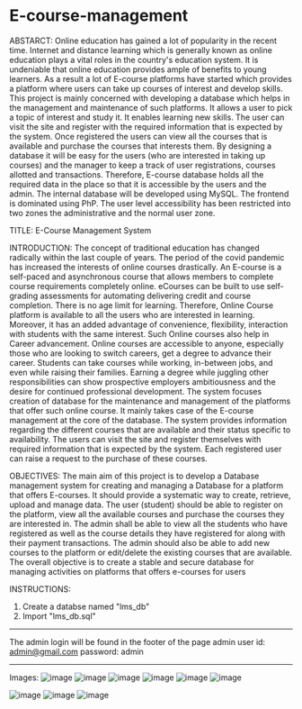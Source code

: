 # E-course-management
ABSTARCT: 
Online education has gained a lot of popularity in the recent time. Internet and distance learning 
which is generally known as online education plays a vital roles in the country's education system. 
It is undeniable that online education provides ample of benefits to young learners. As a result a 
lot of E-course platforms have started which provides a platform where users can take up courses 
of interest and develop skills. This project is mainly concerned with developing a database which 
helps in the management and maintenance of such platforms. It allows a user to pick a topic of 
interest and study it. It enables learning new skills. The user can visit the site and register with the 
required information that is expected by the system. Once registered the users can view all the 
courses that is available and purchase the courses that interests them. By designing a database it 
will be easy for the users (who are interested in taking up courses) and the manager to keep a track 
of user registrations, courses allotted and transactions. Therefore, E-course database holds all the 
required data in the place so that it is accessible by the users and the admin. 
The internal database will be developed using MySQL. The frontend is dominated using PhP. The 
user level accessibility has been restricted into two zones the administrative and the normal user 
zone.


TITLE: E-Course Management System


INTRODUCTION: 
The concept of traditional education has changed radically within the last couple of years. The 
period of the covid pandemic has increased the interests of online courses drastically. An E-course 
is a self-paced and asynchronous course that allows members to complete course requirements 
completely online. eCourses can be built to use self-grading assessments for automating delivering 
credit and course completion. There is no age limit for learning. Therefore, Online Course platform 
is available to all the users who are interested in learning. Moreover, it has an added advantage of 
convenience, flexibility, interaction with students with the same interest. Such Online courses also 
help in Career advancement. Online courses are accessible to anyone, especially those who are 
looking to switch careers, get a degree to advance their career. Students can take courses while 
working, in-between jobs, and even while raising their families. Earning a degree while juggling 
other responsibilities can show prospective employers ambitiousness and the desire for continued 
professional development.
The system focuses creation of database for the maintenance and management of the platforms 
that offer such online course. It mainly takes case of the E-course management at the core of the 
database. The system provides information regarding the different courses that are available and 
their status specific to availability. The users can visit the site and register themselves with required 
information that is expected by the system. Each registered user can raise a request to the purchase 
of these courses.


OBJECTIVES:
The main aim of this project is to develop a Database management system for creating and 
managing a Database for a platform that offers E-courses. It should provide a systematic way to 
create, retrieve, upload and manage data. The user (student) should be able to register on the 
platform, view all the available courses and purchase the courses they are interested in. The admin 
shall be able to view all the students who have registered as well as the course details they have 
registered for along with their payment transactions. The admin should also be able to add new 
courses to the platform or edit/delete the existing courses that are available. The overall objective 
is to create a stable and secure database for managing activities on platforms that offers e-courses 
for users

INSTRUCTIONS:
1) Create a databse named "lms_db"
2) Import "lms_db.sql"

------------------------
The admin login will be found in the footer of the page
admin user id: admin@gmail.com
password: admin

-------------------

Images:
![image](https://user-images.githubusercontent.com/85788582/162227449-2fc0e948-0dc3-4a01-9310-f9f8d8c7fa4b.png)
![image](https://user-images.githubusercontent.com/85788582/162227547-57f9caa9-4118-4220-b485-f5b92d8b0d7c.png)
![image](https://user-images.githubusercontent.com/85788582/162227682-0140133a-eef6-4bc9-b246-5977a63d2ac9.png)
![image](https://user-images.githubusercontent.com/85788582/162227854-deae6426-e213-4d69-baef-e4a38e4e0884.png)
![image](https://user-images.githubusercontent.com/85788582/162228334-d5320484-346b-4421-a4de-f1a05f6373fe.png)
![image](https://user-images.githubusercontent.com/85788582/162228853-f274b807-28be-4ad8-93b0-b8f45ccce22b.png)

![image](https://user-images.githubusercontent.com/85788582/162228427-6f93dd54-f908-45f9-a313-e86894280176.png)
![image](https://user-images.githubusercontent.com/85788582/162228626-69cc7f89-100f-4c5f-88e9-80cd7e6d49c3.png)
![image](https://user-images.githubusercontent.com/85788582/162229340-56eda894-4a6d-467f-95af-850c978b6cf0.png)

